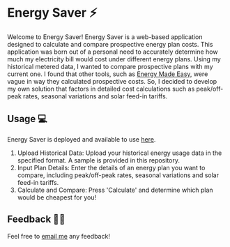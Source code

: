 # Energy Saver ⚡️

Welcome to Energy Saver! Energy Saver is a web-based application designed to calculate and compare prospective energy plan costs. This application was born out of a personal need to accurately determine how much my electricity bill would cost under different energy plans. Using my historical metered data, I wanted to compare prospective plans with my current one. I found that other tools, such as [Energy Made Easy](https://www.energymadeeasy.gov.au/), were vague in way they calculated prospective costs. So, I decided to develop my own solution that factors in detailed cost calculations such as peak/off-peak rates, seasonal variations and solar feed-in tariffs.

## Usage 💻
Energy Saver is deployed and available to use [here](https://energy-saver.netlify.app/).

1. Upload Historical Data: Upload your historical energy usage data in the specified format. A sample is provided in this repository.
2. Input Plan Details: Enter the details of an energy plan you want to compare, including peak/off-peak rates, seasonal variations and solar feed-in tariffs.
3. Calculate and Compare: Press 'Calculate' and determine which plan would be cheapest for you!

## Feedback 💁‍♂️
Feel free to [email me](mailto:hello.ridhoy@gmail.com) any feedback!